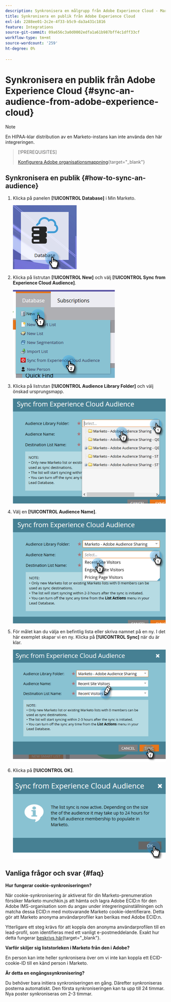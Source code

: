 ```yaml
---
description: Synkronisera en målgrupp från Adobe Experience Cloud - Marketo Docs - Produktdokumentation
title: Synkronisera en publik från Adobe Experience Cloud
exl-id: 2288ee01-2c2e-4f33-b5c9-da3a431c1816
feature: Integrations
source-git-commit: 09a656c3a0d0002edfa1a61b987bff4c1dff33cf
workflow-type: tm+mt
source-wordcount: '259'
ht-degree: 0%

---
```


# Synkronisera en publik från Adobe Experience Cloud {#sync-an-audience-from-adobe-experience-cloud}

>[!NOTE]
>
>En HIPAA-klar distribution av en Marketo-instans kan inte använda den här integreringen.

>[!PREREQUISITES]
>
>[Konfigurera Adobe organisationsmappning](/help/marketo/product-docs/adobe-experience-cloud-integrations/set-up-adobe-organization-mapping.md){target="_blank"}

## Synkronisera en publik {#how-to-sync-an-audience}

1. Klicka på panelen **[!UICONTROL Database]** i Min Marketo.

   ![](assets/sync-an-audience-from-adobe-experience-cloud-1.png)

1. Klicka på listrutan **[!UICONTROL New]** och välj **[!UICONTROL Sync from Experience Cloud Audience]**.

   ![](assets/sync-an-audience-from-adobe-experience-cloud-2.png)

1. Klicka på listrutan **[!UICONTROL Audience Library Folder]** och välj önskad ursprungsmapp.

   ![](assets/sync-an-audience-from-adobe-experience-cloud-3.png)

1. Välj en **[!UICONTROL Audience Name]**.

   ![](assets/sync-an-audience-from-adobe-experience-cloud-4.png)

1. För målet kan du välja en befintlig lista eller skriva namnet på en ny. I det här exemplet skapar vi en ny. Klicka på **[!UICONTROL Sync]** när du är klar.

   ![](assets/sync-an-audience-from-adobe-experience-cloud-5.png)

1. Klicka på **[!UICONTROL OK]**.

   ![](assets/sync-an-audience-from-adobe-experience-cloud-6.png)

## Vanliga frågor och svar {#faq}

**Hur fungerar cookie-synkroniseringen?**

När cookie-synkronisering är aktiverat för din Marketo-prenumeration försöker Marketo munchkin.js att hämta och lagra Adobe ECID:n för den Adobe IMS-organisation som du angav under integreringsinställningen och matcha dessa ECID:n med motsvarande Marketo cookie-identifierare. Detta gör att Marketo anonyma användarprofiler kan berikas med Adobe ECID:n.

Ytterligare ett steg krävs för att koppla den anonyma användarprofilen till en lead-profil, som identifieras med ett vanligt e-postmeddelande. Exakt hur detta fungerar [ beskrivs här](/help/marketo/product-docs/reporting/basic-reporting/report-activity/tracking-anonymous-activity-and-people.md){target="_blank"}.

**Varför skiljer sig liststorleken i Marketo från den i Adobe?**

En person kan inte heller synkronisera över om vi inte kan koppla ett ECID-cookie-ID till en känd person i Marketo.

**Är detta en engångssynkronisering?**

Du behöver bara initiera synkroniseringen en gång. Därefter synkroniseras posterna automatiskt. Den första synkroniseringen kan ta upp till 24 timmar. Nya poster synkroniseras om 2-3 timmar.
